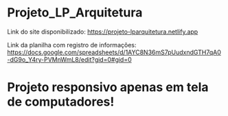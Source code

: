 # Projeto_LP_Arquitetura
Link do site disponibilizado: https://projeto-lparquitetura.netlify.app

Link da planilha com registro de informações: https://docs.google.com/spreadsheets/d/1AYC8N36mS7pUudxndGTH7qA0-dG9o_Y4ry-PVMnWmL8/edit?gid=0#gid=0

# Projeto responsivo apenas em tela de computadores!
